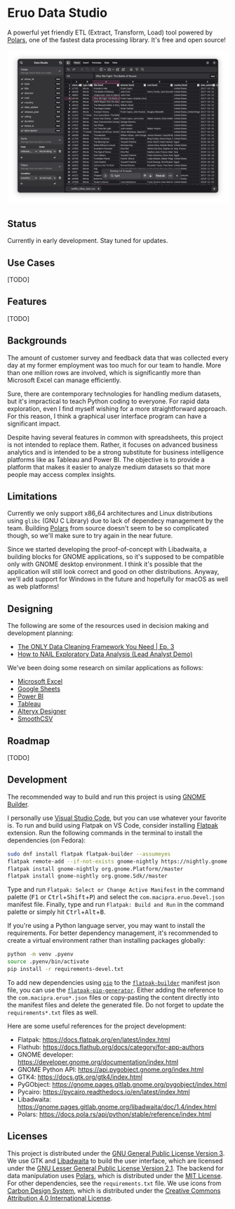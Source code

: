 # Eruo Data Studio

A powerful yet friendly ETL (Extract, Transform, Load) tool powered by [Polars](https://pola.rs/), one of the fastest data processing library. It's free and open source!

![Eruo Data Studio](docs/screenshot.png)

## Status

Currently in early development. Stay tuned for updates.

## Use Cases

[TODO]

## Features

[TODO]

## Backgrounds

The amount of customer survey and feedback data that was collected every day at my former employment was too much for our team to handle. More than one million rows are involved, which is significantly more than Microsoft Excel can manage efficiently.

Sure, there are contemporary technologies for handling medium datasets, but it's impractical to teach Python coding to everyone. For rapid data exploration, even I find myself wishing for a more straightforward approach. For this reason, I think a graphical user interface program can have a significant impact.

Despite having several features in common with spreadsheets, this project is not intended to replace them. Rather, it focuses on advanced business analytics and is intended to be a strong substitute for business intelligence platforms like as Tableau and Power BI. The objective is to provide a platform that makes it easier to analyze medium datasets so that more people may access complex insights.

## Limitations

Currently we only support x86_64 architectures and Linux distributions using `glibc` (GNU C Library) due to lack of dependecy management by the team. Building [Polars](https://pola.rs/) from source doesn't seem to be so complicated though, so we'll make sure to try again in the near future.

Since we started developing the proof-of-concept with Libadwaita, a building blocks for GNOME applications, so it's supposed to be compatible only with GNOME desktop environment. I think it's possible that the application will still look correct and good on other distributions. Anyway, we'll add support for Windows in the future and hopefully for macOS as well as web platforms!

## Designing

The following are some of the resources used in decision making and development planning:

- [The ONLY Data Cleaning Framework You Need | Ep. 3](https://www.youtube.com/watch?v=y9wFFD2bXQM)
- [How to NAIL Exploratory Data Analysis (Lead Analyst Demo)](https://www.youtube.com/watch?v=deS6lETubdU)

We've been doing some research on similar applications as follows:

- [Microsoft Excel](https://www.microsoft.com/en-us/microsoft-365/excel)
- [Google Sheets](https://workspace.google.com/intl/en_id/products/sheets/)
- [Power BI](https://www.microsoft.com/en-us/power-platform/products/power-bi)
- [Tableau](https://www.tableau.com/products/desktop)
- [Alteryx Designer](https://www.alteryx.com/products/alteryx-designer)
- [SmoothCSV](https://smoothcsv.com/)

## Roadmap

[TODO]

## Development

The recommended way to build and run this project is using [GNOME Builder](https://apps.gnome.org/Builder/).

I personally use [Visual Studio Code](https://code.visualstudio.com/), but you can use whatever your favorite is. To run and build using Flatpak on VS Code, consider installing [Flatpak](https://marketplace.visualstudio.com/items?itemName=bilelmoussaoui.flatpak-vscode) extension. Run the following commands in the terminal to install the dependencies (on Fedora):

```sh
sudo dnf install flatpak flatpak-builder --assumeyes
flatpak remote-add --if-not-exists gnome-nightly https://nightly.gnome.org/gnome-nightly.flatpakrepo
flatpak install gnome-nightly org.gnome.Platform//master
flatpak install gnome-nightly org.gnome.Sdk//master
```

Type and run `Flatpak: Select or Change Active Manifest` in the command palette (<kbd>F1</kbd> or <kbd>Ctrl</kbd>+<kbd>Shift</kbd>+<kbd>P</kbd>) and select the `com.macipra.eruo.Devel.json` manifest file. Finally, type and run `Flatpak: Build and Run` in the command palette or simply hit <kbd>Ctrl</kbd>+<kbd>Alt</kbd>+<kbd>B</kbd>.

If you're using a Python language server, you may want to install the requirements. For better dependency management, it's recommended to create a virtual environment rather than installing packages globally:

```sh
python -m venv .pyenv
source .pyenv/bin/activate
pip install -r requirements-devel.txt
```

To add new dependencies using [`pip`](https://packaging.python.org/en/latest/key_projects/#pip) to the [`flatpak-builder`](https://docs.flatpak.org/en/latest/flatpak-builder.html) manifest json file, you can use the [`flatpak-pip-generator`](https://github.com/flatpak/flatpak-builder-tools/tree/master/pip). Either adding the reference to the `com.macipra.eruo*.json` files or copy-pasting the content directly into the manifest files and delete the generated file. Do not forget to update the `requirements*.txt` files as well.

Here are some useful references for the project development:

- Flatpak: https://docs.flatpak.org/en/latest/index.html
- Flathub: https://docs.flathub.org/docs/category/for-app-authors
- GNOME developer: https://developer.gnome.org/documentation/index.html
- GNOME Python API: https://api.pygobject.gnome.org/index.html
- GTK4: https://docs.gtk.org/gtk4/index.html
- PyGObject: https://gnome.pages.gitlab.gnome.org/pygobject/index.html
- Pycairo: https://pycairo.readthedocs.io/en/latest/index.html
- Libadwaita: https://gnome.pages.gitlab.gnome.org/libadwaita/doc/1.4/index.html
- Polars: https://docs.pola.rs/api/python/stable/reference/index.html

## Licenses

This project is distributed under the [GNU General Public License Version 3](https://www.gnu.org/licenses/gpl-3.0.en.html). We use GTK and [Libadwaita](https://gitlab.gnome.org/GNOME/libadwaita) to build the user interface, which are licensed under the [GNU Lesser General Public License Version 2.1](https://www.gnu.org/licenses/lgpl-2.1.en.html). The backend for data manipulation uses [Polars](https://pola.rs/), which is distributed under the [MIT License](https://opensource.org/license/mit). For other dependencies, see the `requirements.txt` file. We use icons from [Carbon Design System](https://carbondesignsystem.com/elements/icons/library/), which is distributed under the [Creative Commons Attribution 4.0 International License](https://creativecommons.org/licenses/by/4.0/).
